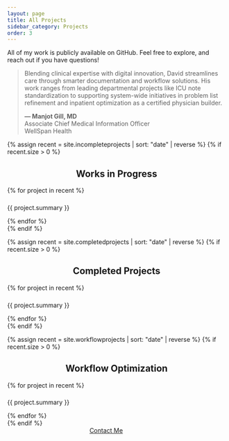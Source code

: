```yaml
---
layout: page
title: All Projects
sidebar_category: Projects
order: 3
---
```


All of my work is publicly available on GitHub. Feel free to explore, and reach out if you have questions!  
<a href="https://github.com/dmeverly" target="_blank" rel="noopener noreferrer" aria-label="GitHub">
  <i class="fab fa-github" style="font-size: 24px;"></i>
</a>

<div class="section">
  <blockquote>
    Blending clinical expertise with digital innovation, David streamlines care through smarter documentation and workflow solutions. His work ranges from leading departmental projects like ICU note standardization to supporting system-wide initiatives in problem list refinement and inpatient optimization as a certified physician builder.
    <br>
    <span style="display: block; margin-top: 1em; font-weight: bold;">
      — Manjot Gill, MD
    </span>
    <span style="display: block; font-weight: normal;">
      Associate Chief Medical Information Officer<br>
      WellSpan Health
    </span>
  </blockquote>
</div>

{% assign recent = site.incompleteprojects | sort: "date" | reverse %}
{% if recent.size > 0 %}
  <div class="section">
    <div class="section-divider"></div>
    <h2 style="text-align: center;">Works in Progress</h2>
    <div class="posts">
      {% for project in recent %}
        <div class="post">
          <h3>
            <a href="javascript:void(0)" class="open-modal"
               data-url="{{ project.url | relative_url }}"
               data-title="{{ project.title }}">
              <!-- {{ project.title }} -->
            </a>
          </h3>
          <p>{{ project.summary }}</p>
        </div>
      {% endfor %}
    </div>
  </div>
{% endif %}

{% assign recent = site.completedprojects | sort: "date" | reverse %}
{% if recent.size > 0 %}
  <div class="section">
    <div class="section-divider"></div>
    <h2 style="text-align: center;">Completed Projects</h2>
    <div class="posts">
      {% for project in recent %}
        <div class="post">
          <h3>
            <a href="javascript:void(0)" class="open-modal"
               data-url="{{ project.url | relative_url }}"
               data-title="{{ project.title }}">
              <!-- {{ project.title }} -->
            </a>
          </h3>
          <p>{{ project.summary }}</p>
        </div>
      {% endfor %}
    </div>
  </div>
{% endif %}

{% assign recent = site.workflowprojects | sort: "date" | reverse %}
{% if recent.size > 0 %}
  <div class="section">
    <div class="section-divider"></div>
    <h2 style="text-align: center;">Workflow Optimization</h2>
    <div class="posts">
      {% for project in recent %}
        <div class="post">
          <h3>
            <a href="javascript:void(0)" class="open-modal"
               data-url="{{ project.url | relative_url }}"
               data-title="{{ project.title }}">
              <!-- {{ project.title }} -->
            </a>
          </h3>
          <p>{{ project.summary }}</p>
        </div>
      {% endfor %}
    </div>
  </div>
{% endif %}

<div class="section" style="text-align: center;">
  <span style="display: inline-flex; align-items: center; gap: 2em;">
    <a href="mailto:dmeverly@hotmail.com" class="contact-button">
      <i class="fas fa-envelope" style="margin-right: 8px;"></i> Contact Me
    </a>
    <a href="https://github.com/dmeverly" target="_blank" rel="noopener noreferrer" aria-label="GitHub">
      <i class="fab fa-github" style="font-size: 24px;"></i>
    </a>
    <a href="https://www.linkedin.com/in/david-everly-a4aa7528a" target="_blank" rel="noopener noreferrer" aria-label="LinkedIn">
      <i class="fab fa-linkedin" style="font-size: 24px;"></i>
    </a>
  </span>
</div>
